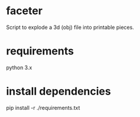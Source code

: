 # faceter
Script to explode a 3d (obj) file into printable pieces.

# requirements
python 3.x

# install dependencies
pip install -r ./requirements.txt